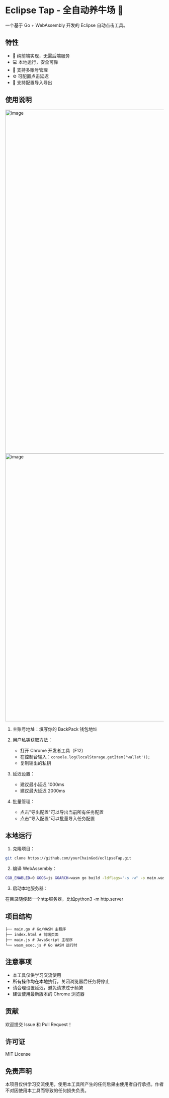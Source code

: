 # Eclipse Tap - 全自动养牛场 🐂

一个基于 Go + WebAssembly 开发的 Eclipse 自动点击工具。

## 特性

- 🚀 纯前端实现，无需后端服务
- 💻 本地运行，安全可靠
- 🎯 支持多账号管理
- ⚙️ 可配置点击延迟
- 💾 支持配置导入导出

## 使用说明
<img width="1093" alt="image" src="https://github.com/user-attachments/assets/9d4224e7-14de-45a0-b63e-0a496fba94c3" />

<img width="852" alt="image" src="https://github.com/user-attachments/assets/5c6f706a-cf69-44a5-8b93-6db8aa8f69c1" />

1. 主账号地址：填写你的 BackPack 钱包地址

2. 用户私钥获取方法：
   - 打开 Chrome 开发者工具（F12）
   - 在控制台输入：`console.log(localStorage.getItem('wallet'));`
   - 复制输出的私钥

3. 延迟设置：
   - 建议最小延迟 1000ms
   - 建议最大延迟 2000ms

4. 批量管理：
   - 点击"导出配置"可以导出当前所有任务配置
   - 点击"导入配置"可以批量导入任务配置

## 本地运行

1. 克隆项目：

```bash
git clone https://github.com/yourChainGod/eclipseTap.git
```

2. 编译 WebAssembly：

```bash
CGO_ENABLED=0 GOOS=js GOARCH=wasm go build -ldflags="-s -w" -o main.wasm main.go
```

3. 启动本地服务器：

在目录随便起一个http服务器，比如python3 -m http.server


## 项目结构

```
├── main.go # Go/WASM 主程序
├── index.html # 前端页面
├── main.js # JavaScript 主程序
└── wasm_exec.js # Go WASM 运行时
```

## 注意事项

- 本工具仅供学习交流使用
- 所有操作均在本地执行，关闭浏览器后任务将停止
- 请合理设置延迟，避免请求过于频繁
- 建议使用最新版本的 Chrome 浏览器

## 贡献

欢迎提交 Issue 和 Pull Request！

## 许可证

MIT License


## 免责声明

本项目仅供学习交流使用，使用本工具所产生的任何后果由使用者自行承担。作者不对因使用本工具而导致的任何损失负责。
